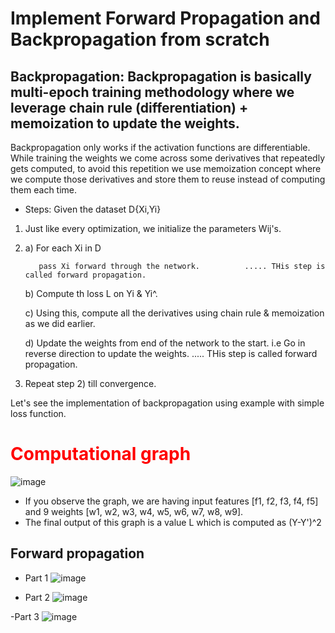 # Implement Forward Propagation and Backpropagation from scratch

## Backpropagation: Backpropagation is basically multi-epoch training methodology where we leverage chain rule (differentiation) + memoization to update the weights.
Backpropagation only works if the activation functions are differentiable. While training the weights we come across some derivatives that repeatedly gets computed, to avoid this repetition we use memoization concept where we compute those derivatives and store them to reuse instead of computing them each time.
- Steps:
Given the dataset D{Xi,Yi}
1) Just like every optimization, we initialize the parameters Wij's.
2) a) For each Xi in D
          
          pass Xi forward through the network.          ..... THis step is called forward propagation.
   
   b) Compute th loss L on Yi & Yi^.
   
   c) Using this, compute all the derivatives using chain rule & memoization as we did earlier.
   
   d) Update the weights from end of the network to the start. i.e Go in reverse direction to update the weights.
                                                        ..... THis step is called forward propagation.
3) Repeat step 2) till convergence.

Let's see the implementation of backpropagation using example with simple loss function.

# <font color='red'>Computational graph</font>
![image](https://user-images.githubusercontent.com/87875987/220165888-53d576ca-a1f6-4830-b99a-fac927acddd4.png)
- If you observe the graph, we are having input features [f1, f2, f3, f4, f5] and 9 weights [w1, w2, w3, w4, w5, w6, w7, w8, w9].
- The final output of this graph is a value L which is computed as (Y-Y')^2

## Forward propagation
- Part 1
![image](https://user-images.githubusercontent.com/87875987/220166176-ff6535fa-65f5-4afb-ad45-67131d933571.png)

- Part 2
![image](https://user-images.githubusercontent.com/87875987/220166219-898bca39-3a62-44cc-855b-7f129cd11e33.png)

-Part 3
![image](https://user-images.githubusercontent.com/87875987/220166253-83ff30c7-20b7-4607-a279-e4bbd0d87121.png)

